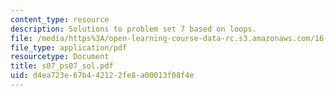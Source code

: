 ```yaml
---
content_type: resource
description: Solutions to problem set 7 based on loops.
file: /media/https%3A/open-learning-course-data-rc.s3.amazonaws.com/16-01-unified-engineering-i-ii-iii-iv-fall-2005-spring-2006/d4ea723e67b442122fe8a00013f08f4e_s07_ps07_sol.pdf
file_type: application/pdf
resourcetype: Document
title: s07_ps07_sol.pdf
uid: d4ea723e-67b4-4212-2fe8-a00013f08f4e
---
```

